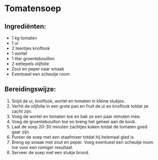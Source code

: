 # Tomatensoep

## Ingrediënten:
- 1 kg tomaten
- 1 ui
- 2 teentjes knoflook
- 1 wortel
- 1 liter groentebouillon
- 2 eetlepels olijfolie
- Zout en peper naar smaak
- Eventueel een scheutje room

## Bereidingswijze:
1. Snijd de ui, knoflook, wortel en tomaten in kleine stukjes.
2. Verhit de olijfolie in een grote pan en fruit de ui en knoflook totdat ze zacht zijn.
3. Voeg de wortel en tomaten toe en bak ze een paar minuten mee.
4. Voeg de groentebouillon toe en breng het geheel aan de kook.
5. Laat de soep 20-30 minuten zachtjes koken totdat de tomaten goed gaar zijn.
6. Pureer de soep met een staafmixer totdat hij helemaal glad is.
7. Breng op smaak met zout en peper. Voeg eventueel een scheutje room toe voor een romiger resultaat.
8. Serveer de soep met een stukje brood.
